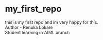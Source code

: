 # my_first_repo
this is my first repo and im very happy for this.
<br>
Author - Renuka Lokare
<br>
Student learning in AIML branch